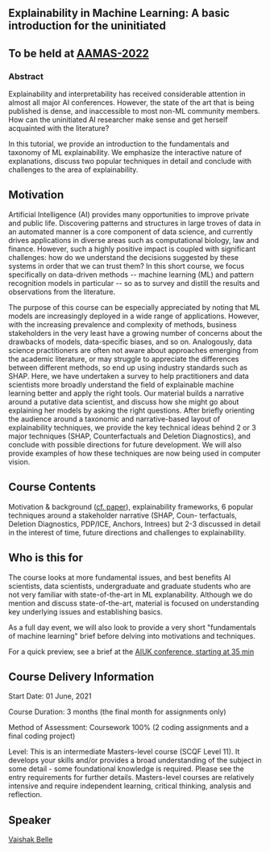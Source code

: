 <!-- ---
layout: page  
title: XAI 
permalink: /xai-course/
--- -->



## Explainability in Machine Learning: A basic introduction for the uninitiated 

## To be held at [AAMAS-2022](https://aamas2022-conference.auckland.ac.nz) 

### Abstract 

Explainability and interpretability has received considerable attention in almost all major AI conferences. However, the state of the art that is being published is dense, and inaccessible to most non-ML community members. How can the uninitiated AI researcher make sense and get herself acquainted with the literature? 

In this tutorial, we provide an introduction to the fundamentals and taxonomy of ML explainability. We emphasize the interactive nature of explanations, discuss two popular techniques in detail and conclude with challenges to the area of explainability. 

## Motivation 

Artificial Intelligence (AI) provides many opportunities to improve private and public life. Discovering patterns and structures in large troves of data in an automated manner is a core component of data science, and currently drives applications in diverse areas such as computational biology, law and finance. However, such a highly positive impact is coupled with significant challenges: how do we understand the decisions suggested by these systems in order that we can trust them? In this short course, we focus specifically on data-driven methods -- machine learning (ML) and pattern recognition models in particular -- so as to survey and distill the results and observations from the literature. 

The purpose of this course can be especially appreciated by noting that ML models are increasingly deployed in a wide range of applications. However, with the increasing prevalence and complexity of methods, business stakeholders in the very least have a growing number of concerns about the drawbacks of models, data-specific biases, and so on. Analogously, data science practitioners are often not aware about approaches emerging from the academic literature, or may struggle to appreciate the differences between different methods, so end up using industry standards such as SHAP. Here, we have undertaken a survey to help practitioners and data scientists more broadly understand the field of explainable machine learning better and apply the right tools. Our material builds a narrative around a putative data scientist, and discuss how she might go about explaining her models by asking the right questions. 
After briefly orienting the audience around a taxonomic and narrative-based layout of explainability techniques, we provide the key technical ideas behind 2 or 3 major techniques (SHAP, Counterfactuals and Deletion Diagnostics), and conclude with possible directions for future development. We will also provide examples of how these techniques are now being used in computer vision. 

## Course Contents 

Motivation & background ([cf. paper](https://www.frontiersin.org/articles/10.3389/fdata.2021.688969/full)), explainability frameworks, 6 popular techniques around a stakeholder narrative (SHAP, Coun- terfactuals, Deletion Diagnostics, PDP/ICE, Anchors, Intrees) but 2-3 discussed in detail in the interest of time, future directions and challenges to explainability.



## Who is this for

The course looks at more fundamental issues, and best benefits AI scientists, data scientists, undergraduate and graduate students who are not very familiar with state-of-the-art in ML explanability. Although we do mention and discuss state-of-the-art, material is focused on understanding key underlying issues and establishing basics. 

As a full day event, we will also look to provide a very short "fundamentals of machine learning" brief before delving into motivations and techniques.

For a quick preview, see a brief at the [AIUK conference, starting at 35 min](https://youtu.be/3ux97Vgx8Z4) 

## Course Delivery Information

Start Date: 01 June, 2021

Course Duration: 3 months (the final month for assignments only)

Method of Assessment: Coursework 100% (2 coding assignments and a final coding project)

Level:  This is an intermediate Masters-level course (SCQF Level 11). It develops your skills and/or provides a broad understanding of the subject in some detail - some foundational knowledge is required. Please see the entry requirements for further details. Masters-level courses are relatively intensive and require independent learning, critical thinking, analysis and reflection.

## Speaker 

[Vaishak Belle](vaishakbelle.com)




